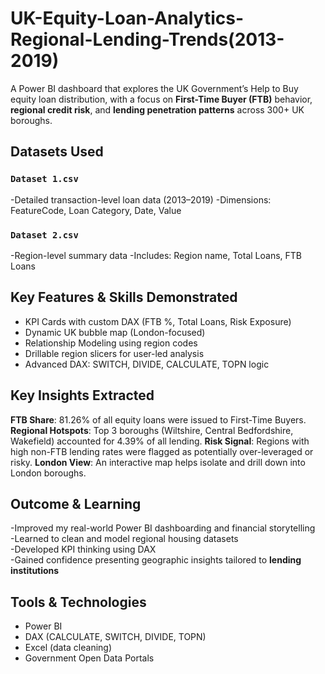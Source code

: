 # UK-Equity-Loan-Analytics-Regional-Lending-Trends(2013-2019)
A Power BI dashboard that explores the UK Government’s Help to Buy equity loan distribution, with a focus on **First-Time Buyer (FTB)** behavior, **regional credit risk**, and **lending penetration patterns** across 300+ UK boroughs.

## Datasets Used
### `Dataset 1.csv`
-Detailed transaction-level loan data (2013–2019)
-Dimensions: FeatureCode, Loan Category, Date, Value

### `Dataset 2.csv`
-Region-level summary data
-Includes: Region name, Total Loans, FTB Loans

## Key Features & Skills Demonstrated
- KPI Cards with custom DAX (FTB %, Total Loans, Risk Exposure)
- Dynamic UK bubble map (London-focused)
- Relationship Modeling using region codes
- Drillable region slicers for user-led analysis
- Advanced DAX: SWITCH, DIVIDE, CALCULATE, TOPN logic

## Key Insights Extracted
**FTB Share**: 81.26% of all equity loans were issued to First-Time Buyers.
**Regional Hotspots**: Top 3 boroughs (Wiltshire, Central Bedfordshire, Wakefield) accounted for 4.39% of all lending.
**Risk Signal**: Regions with high non-FTB lending rates were flagged as potentially over-leveraged or risky.
**London View**: An interactive map helps isolate and drill down into London boroughs.

## Outcome & Learning
-Improved my real-world Power BI dashboarding and financial storytelling  
-Learned to clean and model regional housing datasets  
-Developed KPI thinking using DAX  
-Gained confidence presenting geographic insights tailored to **lending institutions**

## Tools & Technologies
- Power BI
- DAX (CALCULATE, SWITCH, DIVIDE, TOPN)
- Excel (data cleaning)
- Government Open Data Portals

